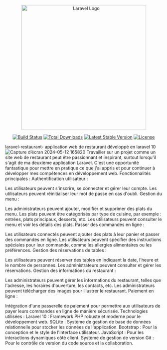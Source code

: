<p align="center"><a href="https://laravel.com" target="_blank"><img src="https://raw.githubusercontent.com/laravel/art/master/logo-lockup/5%20SVG/2%20CMYK/1%20Full%20Color/laravel-logolockup-cmyk-red.svg" width="400" alt="Laravel Logo"></a></p>

<p align="center">
<a href="https://github.com/laravel/framework/actions"><img src="https://github.com/laravel/framework/workflows/tests/badge.svg" alt="Build Status"></a>
<a href="https://packagist.org/packages/laravel/framework"><img src="https://img.shields.io/packagist/dt/laravel/framework" alt="Total Downloads"></a>
<a href="https://packagist.org/packages/laravel/framework"><img src="https://img.shields.io/packagist/v/laravel/framework" alt="Latest Stable Version"></a>
<a href="https://packagist.org/packages/laravel/framework"><img src="https://img.shields.io/packagist/l/laravel/framework" alt="License"></a>
</p>

laravel-restaurant-
application web de restaurant développé en laravel 10
![Capture d’écran 2024-05-12 165820](https://github.com/abdoul-sakhur/laravel-restaurant-/assets/126367134/0c102896-45cb-4dfa-a6d1-4416948f2189)
Travailler sur un projet comme un site web de restaurant peut être passionnant et inspirant, surtout lorsqu'il s'agit de ma deuxième application Laravel. C'est une opportunité fantastique pour mettre en pratique ce que j'ai appris et pour continuer à développer mes compétences en développement web. Fonctionnalités principales : Authentification utilisateur :

Les utilisateurs peuvent s'inscrire, se connecter et gérer leur compte. Les utilisateurs peuvent réinitialiser leur mot de passe en cas d'oubli. Gestion du menu :

Les administrateurs peuvent ajouter, modifier et supprimer des plats du menu. Les plats peuvent être catégorisés par type de cuisine, par exemple : entrées, plats principaux, desserts, etc. Les utilisateurs peuvent consulter le menu et voir les détails des plats. Passer des commandes en ligne :

Les utilisateurs connectés peuvent ajouter des plats à leur panier et passer des commandes en ligne. Les utilisateurs peuvent spécifier des instructions spéciales pour leur commande, comme les allergies alimentaires ou les préférences. Gestion des réservations de tables :

Les utilisateurs peuvent réserver des tables en indiquant la date, l'heure et le nombre de personnes. Les administrateurs peuvent consulter et gérer les réservations. Gestion des informations du restaurant :

Les administrateurs peuvent gérer les informations du restaurant, telles que l'adresse, les horaires d'ouverture, les contacts, etc. Les administrateurs peuvent télécharger des images pour illustrer le restaurant. Paiement en ligne :

Intégration d'une passerelle de paiement pour permettre aux utilisateurs de payer leurs commandes en ligne de manière sécurisée. Technologies utilisées : Laravel 10 : Framework PHP robuste et moderne pour le développement web. SQLite : Système de gestion de base de données relationnelle pour stocker les données de l'application. Bootstrap : Pour la conception et le style de l'interface utilisateur. JavaScript : Pour les interactions dynamiques côté client. Système de gestion de version Git : Pour le contrôle de version du code source et la collaboration.
